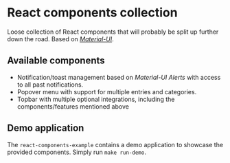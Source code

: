 # React components collection

Loose collection of React components that will probably be split up further down the
road. Based on [_Material-UI_](https://material-ui.com).

## Available components

- Notification/toast management based on _Material-UI Alerts_ with access to all past
  notifications.
- Popover menu with support for multiple entries and categories.
- Topbar with multiple optional integrations, including the components/features
  mentioned above

## Demo application

The `react-components-example` contains a demo application to showcase the provided
components. Simply run `make run-demo`.
